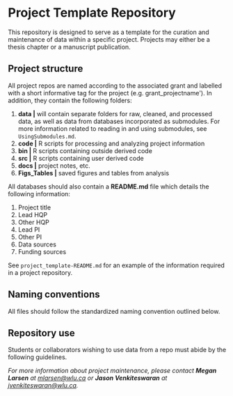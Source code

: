 # Project Template Repository
This repository is designed to serve as a template for the curation and maintenance of data within a specific project. Projects may either be a thesis chapter or a manuscript publication. 

## Project structure
All project repos are named according to the associated grant and labelled with a short informative tag for the project (e.g. grant_projectname'). In addition, they contain the following folders:

1. **data |** will contain separate folders for raw, cleaned, and processed data, as well as data from databases incorporated as submodules. For more information related to reading in and using submodules, see `UsingSubmodules.md`.
2. **code |** R scripts for processing and analyzing project information
3. **bin |** R scripts containing outside derived code
4. **src |** R scripts containing user derived code
5. **docs |** project notes, etc.
6. **Figs_Tables |** saved figures and tables from analysis

All databases should also contain a **README.md** file which details the following information:

1. Project title
2. Lead HQP
3. Other HQP
4. Lead PI
5. Other PI
6. Data sources
7. Funding sources

See `project_template-README.md` for an example of the information required in a project repository.

## Naming conventions
All files should follow the standardized naming convention outlined below.


## Repository use
Students or collaborators wishing to use data from a repo must abide by the following guidelines.

*For more information about project maintenance, please contact **Megan Larsen** at mlarsen@wlu.ca or **Jason Venkiteswaran** at jvenkiteswaran@wlu.ca.*

